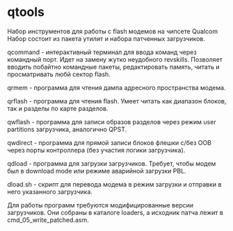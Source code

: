 # qtools
Набор инструментов для работы с flash модемов на чипсете Qualcom
Набор состоит из пакета утилит и набора патченных загрузчиков.

qcommand - интерактивный терминал для ввода команд через командный порт. Идет на замену жутко неудобного revskills.
           Позволяет вводить побайтно командные пакеты, редактировать память, читать и просматривать любй сектор flash.

qrmem - программа для чтения дампа адресного пространства модема.

qrflash - программа для чтения flash. Умеет читать как диапазон блоков, так и разделы по карте разделов.

qwflash - программа для записи образов разделов через режим user partitions загрузчика, аналогично QPST.

qwdirect - программа для прямой записи блоков флешки с/без ООВ через порты контроллера (без участия логики загрузчика).

qdload - программа для загрузки загрузчиков. Требует, чтобы модем был в download mode или режиме аварийной загрузки PBL.

dload.sh - скрипт для перевода модема в режим загрузки и отправки в него указанного загрузчика.

Для работы программ требуются модифицированные версии загрузчиков. Они собраны в каталоге loaders, а исходник патча
лежит в cmd_05_write_patched.asm.
